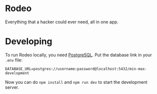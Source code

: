 # Rodeo

Everything that a hacker could ever need, all in one app.

# Developing

To run Rodeo locally, you need [PostgreSQL](https://www.postgresql.org/). Put the database link in your `.env` file:

`DATABASE_URL=postgres://username:password@localhost:5432/min-max-development`

Now you can do `npm install` and `npm run dev` to start the development server.
